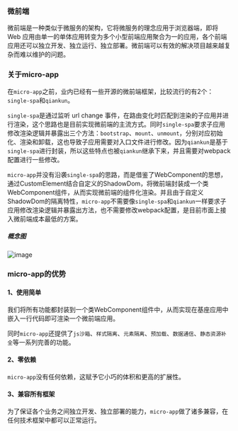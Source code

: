 ### 微前端
  微前端是一种类似于微服务的架构，它将微服务的理念应用于浏览器端，即将 Web 应用由单一的单体应用转变为多个小型前端应用聚合为一的应用，各个前端应用还可以独立开发、独立运行、独立部署。微前端可以有效的解决项目越来越复杂而难以维护的问题。

### 关于micro-app
  在`micro-app`之前，业内已经有一些开源的微前端框架，比较流行的有2个：`single-spa`和`qiankun`。
  
  `single-spa`是通过监听 url change 事件，在路由变化时匹配到渲染的子应用并进行渲染，这个思路也是目前实现微前端的主流方式。同时`single-spa`要求子应用修改渲染逻辑并暴露出三个方法：`bootstrap`、`mount`、`unmount`，分别对应初始化、渲染和卸载，这也导致子应用需要对入口文件进行修改。因为`qiankun`是基于`single-spa`进行封装，所以这些特点也被`qiankun`继承下来，并且需要对webpack配置进行一些修改。
  
  `micro-app`并没有沿袭`single-spa`的思路，而是借鉴了WebComponent的思想，通过CustomElement结合自定义的ShadowDom，将微前端封装成一个类WebComponent组件，从而实现微前端的组件化渲染。并且由于自定义ShadowDom的隔离特性，`micro-app`不需要像`single-spa`和`qiankun`一样要求子应用修改渲染逻辑并暴露出方法，也不需要修改webpack配置，是目前市面上接入微前端成本最低的方案。

  ##### 概念图
  ![image](https://img10.360buyimg.com/imagetools/jfs/t1/168885/23/20790/54203/6084d445E0c9ec00e/d879637b4bb34253.png ':size=750')


### micro-app的优势
  #### 1、使用简单
  我们将所有功能都封装到一个类WebComponent组件中，从而实现在基座应用中嵌入一行代码即可渲染一个微前端应用。
  
  同时`micro-app`还提供了`js沙箱`、`样式隔离`、`元素隔离`、`预加载`、`数据通信`、`静态资源补全`等一系列完善的功能。

  #### 2、零依赖
  `micro-app`没有任何依赖，这赋予它小巧的体积和更高的扩展性。

  #### 3、兼容所有框架
  为了保证各个业务之间独立开发、独立部署的能力，`micro-app`做了诸多兼容，在任何技术框架中都可以正常运行。
